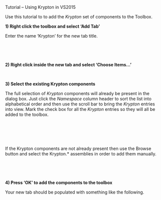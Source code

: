 Tutorial – Using Krypton in VS2015  
  
Use this tutorial to to add the *Krypton* set of components to the Toolbox.

**1) Right click the toolbox and select ‘Add Tab’**  


Enter the name ‘Krypton’ for the new tab title.

 

 

**2) Right click inside the new tab and select ‘Choose Items...’**  


 

  
  
**3) Select the existing Krypton components**  


The full selection of *Krypton* components will already be present in the dialog
box. Just click the *Namespace* column header to sort the list into alphabetical
order and then use the scroll bar to bring the *Krypton*
entries into view. Mark the check box for all the *Krypton* entries so they will
all be added to the toolbox.  
 

 

 

If the Krypton components are not already present then use the Browse button and
select the Krypton.\* assemblies in order to add them manually.

 

 

**4) Press ‘OK’ to add the components to the toolbox**  


Your new tab should be populated with something like the following.

 

